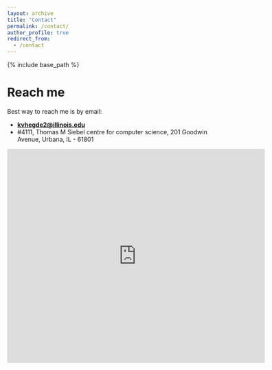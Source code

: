 ```yaml
---
layout: archive
title: "Contact"
permalink: /contact/
author_profile: true
redirect_from:
  - /contact
---
```


{% include base_path %}

Reach me
======

Best way to reach me is by email:

* **kvhegde2@illinois.edu**
* #4111, Thomas M Siebel centre for computer science, 
  201 Goodwin Avenue, Urbana, IL - 61801

<div class="mapouter"><div class="gmap_canvas"><iframe width="600" height="500" id="gmap_canvas" src="https://maps.google.com/maps?q=Siebel%20centre%20of%20computer%20science&t=&z=13&ie=UTF8&iwloc=&output=embed" frameborder="0" scrolling="no" marginheight="0" marginwidth="0"></iframe><a href="https://www.webdesign-muenchen-pb.de"></a></div><style>.mapouter{text-align:right;height:500px;width:600px;}.gmap_canvas {overflow:hidden;background:none!important;height:500px;width:600px;}</style></div>

